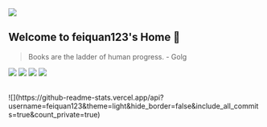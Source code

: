 <a href="#">
<img align="top" src="https://github-readme-stats.vercel.app/api?username=feiquan123&show_icons=true&hide_border=true&icon_color=586069&title_color=a0a9af alt="feiquan123's GitHub Stats">
</a>

## Welcome to feiquan123's Home 👋

> Books are the ladder of human progress.   - Golg

![](https://img.shields.io/badge/-Go-blue?style=flat-square&logo=Go&logoColor=fff) ![](https://img.shields.io/badge/-Python-333?style=flat-square&logo=Python&logoColor=fff) ![](https://img.shields.io/badge/-PyTorch-e34f26?style=flat-square&logo=PyTorch&logoColor=fff) ![](https://img.shields.io/badge/-TensorFlow-e5cd0c?style=flat-square&logo=TensorFlow&logoColor=fff)

<br>
![](https://github-readme-stats.vercel.app/api?username=feiquan123&theme=light&hide_border=false&include_all_commits=true&count_private=true)

